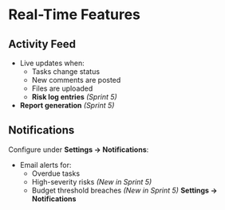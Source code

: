 # Real-Time Features

## Activity Feed

- Live updates when:
  - Tasks change status
  - New comments are posted
  - Files are uploaded
  - **Risk log entries** _(Sprint 5)_
- **Report generation** _(Sprint 5)_

## Notifications

Configure under **Settings → Notifications**:

- Email alerts for:
  - Overdue tasks
  - High-severity risks _(New in Sprint 5)_
  - Budget threshold breaches _(New in Sprint 5)_
    **Settings → Notifications**

